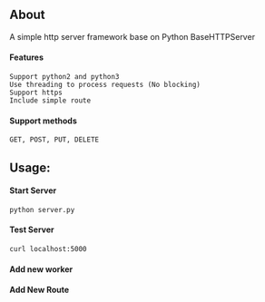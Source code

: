 ## About

A simple http server framework base on Python BaseHTTPServer

#### Features
	Support python2 and python3
	Use threading to process requests (No blocking)
	Support https
	Include simple route

#### Support methods
	GET, POST, PUT, DELETE

## Usage:
#### Start Server
	python server.py
	
#### Test Server
	curl localhost:5000

#### Add new worker

#### Add New Route

